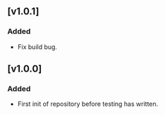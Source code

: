 ## [v1.0.1]
### Added
- Fix build bug.

## [v1.0.0]
### Added
- First init of repository before testing has written.